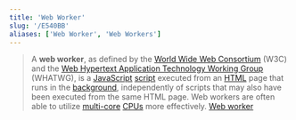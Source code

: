 ```yaml
---
title: 'Web Worker'
slug: '/E540BB'
aliases: ['Web Worker', 'Web Workers']
---
```


> A **web worker**, as defined by the [World Wide Web Consortium](https://en.wikipedia.org/wiki/World_Wide_Web_Consortium 'World Wide Web Consortium') (W3C) and the [Web Hypertext Application Technology Working Group](https://en.wikipedia.org/wiki/Web_Hypertext_Application_Technology_Working_Group 'Web Hypertext Application Technology Working Group') (WHATWG), is a [JavaScript](https://en.wikipedia.org/wiki/JavaScript 'JavaScript') [script](https://en.wikipedia.org/wiki/Scripting_language 'Scripting language') executed from an [HTML](https://en.wikipedia.org/wiki/HTML 'HTML') page that runs in the [background](https://en.wikipedia.org/wiki/Background_process 'Background process'), independently of scripts that may also have been executed from the same HTML page. Web workers are often able to utilize [multi-core](https://en.wikipedia.org/wiki/Multi-core 'Multi-core') [CPUs](https://en.wikipedia.org/wiki/CPU 'CPU') more effectively. [Web worker](https://en.wikipedia.org/wiki/Web_worker)

